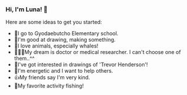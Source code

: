 ### Hi, I'm Luna! 👋

Here are some ideas to get you started:

-  🎒I go to Gyodaebutcho Elementary school.
-  🎨I'm good at drawing, making something.
-  🐳I love animals, especially whales!
-  👩🏻‍⚕My dream is doctor or medical researcher. I can't choose one of them..^^
-  👾I've got interested in drawings of 'Trevor Henderson'!
-  👧I'm energetic and I want to help others.
-  👍️My friends say I'm very kind.
-  🎣My favorite activity fishing!
